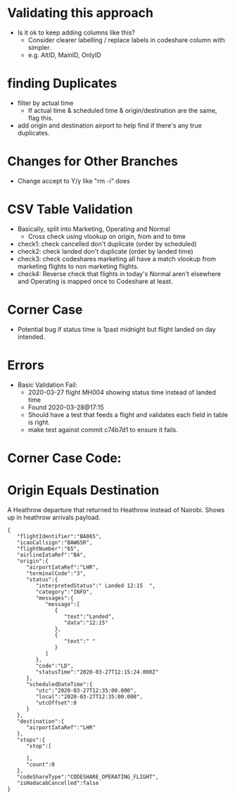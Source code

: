 # Validating this approach
* Is it ok to keep adding columns like this?
    * Consider clearer labelling / replace labels in codeshare column with simpler. 
    * e.g. AltID, MainID, OnlyID

# finding Duplicates
* filter by actual time
    * If actual time & scheduled time & origin/destination are the same, flag this.
* add origin and destination airport to help find if there's any true duplicates.

# Changes for Other Branches
* Change accept to Y/y like "rm -i" does

# CSV Table Validation
* Basically, split into Marketing, Operating and Normal
    * Cross check using vlookup on origin, from and to time
* check1: check cancelled don't duplicate (order by scheduled)
* check2: check landed don't duplicate (order by landed time)
* check3: check codeshares marketing all have a match vlookup from marketing flights to non marketing flights.
* check4: Reverse check that flights in today's Normal aren't elsewhere and Operating is mapped once to Codeshare at least.

# Corner Case
* Potential bug if status time is 1past midnight but flight landed on day intended.

# Errors
* Basic Validation Fail:
    * 2020-03-27 flight MH004 showing status time instead of landed time
    * Found 2020-03-28@17:15
    * Should have a test that feeds a flight and validates each field in table is right.
    * make test against commit c74b7d1 to ensure it fails.
   
# Corner Case Code:
# Origin Equals Destination
A Heathrow departure that returned to Heathrow instead of Nairobi. Shows up in heathrow arrivals payload.

```
{
   "flightIdentifier":"BA065",
   "icaoCallsign":"BAW65R",
   "flightNumber":"65",
   "airlineIataRef":"BA",
   "origin":{
      "airportIataRef":"LHR",
      "terminalCode":"3",
      "status":{
         "interpretedStatus":" Landed 12:15  ",
         "category":"INFO",
         "messages":{
            "message":[
               {
                  "text":"Landed",
                  "data":"12:15"
               },
               {
                  "text":" "
               }
            ]
         },
         "code":"LD",
         "statusTime":"2020-03-27T12:15:24.000Z"
      },
      "scheduledDateTime":{
         "utc":"2020-03-27T12:35:00.000",
         "local":"2020-03-27T12:35:00.000",
         "utcOffset":0
      }
   },
   "destination":{
      "airportIataRef":"LHR"
   },
   "stops":{
      "stop":[

      ],
      "count":0
   },
   "codeShareType":"CODESHARE_OPERATING_FLIGHT",
   "isHadacabCancelled":false
}
```